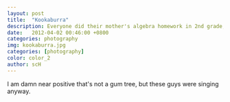 ```yaml
---
layout: post
title:  "Kookaburra"
description: Everyone did their mother's algebra homework in 2nd grade, right?
date:   2012-04-02 00:46:00 +0800
categories: photography
img: kookaburra.jpg
categories: [photography]
color: color_2
author: scH
---
```


I am damn near positive that's not a gum tree, but these guys were singing anyway.
